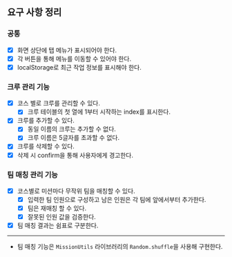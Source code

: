 ## 요구 사항 정리

### 공통

- [x] 화면 상단에 탭 메뉴가 표시되어야 한다.
- [x] 각 버튼을 통해 메뉴를 이동할 수 있어야 한다.
- [x] localStorage로 최근 작업 정보를 표시해야 한다.

### 크루 관리 기능

- [x] 코스 별로 크루를 관리할 수 있다.
  - [x] 크루 테이블의 첫 열에 1부터 시작하는 index를 표시한다.
- [x] 크루를 추가할 수 있다.
  - [x] 동일 이름의 크루는 추가할 수 없다.
  - [x] 크루 이름은 5글자를 초과할 수 없다.
- [x] 크루를 삭제할 수 있다.
- [x] 삭제 시 confirm을 통해 사용자에게 경고한다.

### 팀 매칭 관리 기능

- [x] 코스별로 미션마다 무작위 팀을 매칭할 수 있다.
  - [x] 입력한 팀 인원으로 구성하고 남은 인원은 각 팀에 앞에서부터 추가한다.
  - [x] 팀은 재매칭 할 수 있다.
  - [x] 잘못된 인원 값을 검증한다.
- [x] 팀 매칭 결과는 쉼표로 구분한다.

---

- 팀 매칭 기능은 `MissionUtils` 라이브러리의 `Random.shuffle`을 사용해 구현한다.
